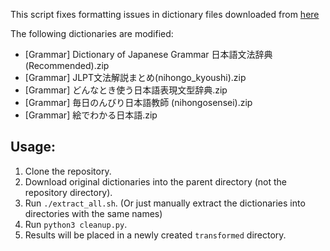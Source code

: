 This script fixes formatting issues in dictionary files downloaded from [here](https://drive.google.com/drive/folders/1tTdLppnqMfVC5otPlX_cs4ixlIgjv_lH?usp=sharing)

The following dictionaries are modified:
- [Grammar] Dictionary of Japanese Grammar 日本語文法辞典 (Recommended).zip
- [Grammar] JLPT文法解説まとめ(nihongo_kyoushi).zip
- [Grammar] どんなとき使う日本語表現文型辞典.zip
- [Grammar] 毎日のんびり日本語教師 (nihongosensei).zip
- [Grammar] 絵でわかる日本語.zip

## Usage:

1. Clone the repository.
2. Download original dictionaries into the parent directory (not the repository directory).
3. Run `./extract_all.sh`. (Or just manually extract the dictionaries into directories with the same names)
4. Run `python3 cleanup.py`.
5. Results will be placed in a newly created `transformed` directory.
